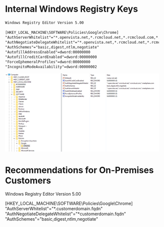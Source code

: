 # Internal Windows Registry Keys


```
Windows Registry Editor Version 5.00

[HKEY_LOCAL_MACHINE\SOFTWARE\Policies\Google\Chrome]
"AuthServerWhitelist"="*.openvista.net,*.rcmcloud.net,*.rcmcloud.com,*.medsphere.com"
"AuthNegotiateDelegateWhitelist"="*.openvista.net,*.rcmcloud.net,*.rcmcloud.com,*.medsphere.com"
"AuthSchemes"="basic,digest,ntlm,negotiate"
"AutofillAddressEnabled"=dword:00000000
"​Autofill​Credit​Card​Enabled"=dword:00000000
"ForceEphemeralProfiles"=dword:00000000
"IncognitoModeAvailability"=dword:00000002
```

![image.png](/.attachments/image-6f14760d-4aac-4c21-abd9-c81e5508a5ed.png)

# Recommendations for On-Premises Customers

Windows Registry Editor Version 5.00

[HKEY_LOCAL_MACHINE\SOFTWARE\Policies\Google\Chrome]
"AuthServerWhitelist"="*.customerdomain.fqdn"
"AuthNegotiateDelegateWhitelist"="*customerdomain.fqdn"
"AuthSchemes"="basic,digest,ntlm,negotiate"
